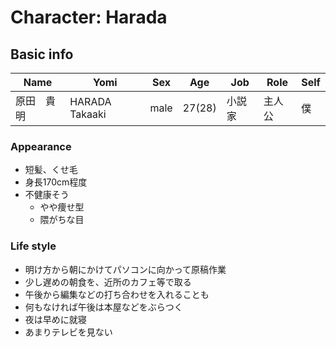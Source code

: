 # Character: Harada

## Basic info

| Name | Yomi | Sex | Age | Job | Role | Self |
| --- | --- | --- | --- | --- | --- | --- |
| 原田　貴明 | HARADA Takaaki | male | 27(28) | 小説家 | 主人公 | 僕 |

### Appearance

- 短髪、くせ毛
- 身長170cm程度
- 不健康そう
    - やや痩せ型
    - 隈がちな目

### Life style

- 明け方から朝にかけてパソコンに向かって原稿作業
- 少し遅めの朝食を、近所のカフェ等で取る
- 午後から編集などの打ち合わせを入れることも
- 何もなければ午後は本屋などをぶらつく
- 夜は早めに就寝
- あまりテレビを見ない

